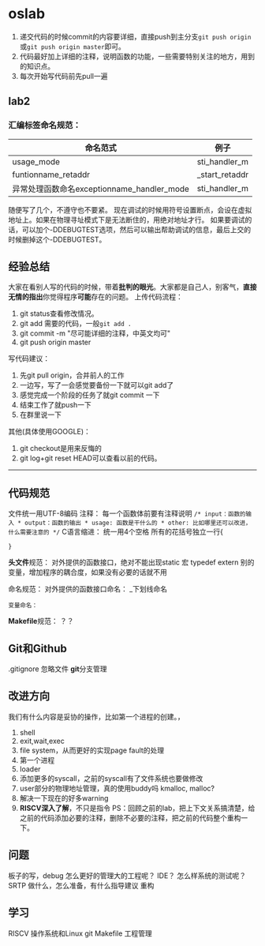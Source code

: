 # oslab
1. 递交代码的时候commit的内容要详细，直接push到主分支`git push origin`或`git push origin master`即可。
2. 代码最好加上详细的注释，说明函数的功能，一些需要特别关注的地方，用到的知识点。
3. 每次开始写代码前先pull一遍

## lab2
### 汇编标签命名规范：
|命名范式|例子|
|-|-|
|usage_mode | sti_handler_m|
|funtionname_retaddr|_start_retaddr|
|异常处理函数命名exceptionname_handler_mode|sti_handler_m|

随便写了几个，不遵守也不要紧。
现在调试的时候用符号设置断点，会设在虚拟地址上。如果在物理寻址模式下是无法断住的，用绝对地址才行。
如果要调试的话，可以加个-DDEBUGTEST选项，然后可以输出帮助调试的信息，最后上交的时候删掉这个-DDEBUGTEST。

## 经验总结
大家在看别人写的代码的时候，带着**批判的眼光**。大家都是自己人，别客气，**直接无情的指出**你觉得程序**可能**存在的问题。
上传代码流程：
1. git status查看修改情况。
2. git add 需要的代码，一般`git add .`
3. git commit -m "尽可能详细的注释，中英文均可"
4. git push origin master

写代码建议：
1. 先git pull origin，合并前人的工作
2. 一边写，写了一会感觉要备份一下就可以git add了
3. 感觉完成一个阶段的任务了就git commit 一下
4. 结束工作了就push一下
5. 在群里说一下

其他(具体使用GOOGLE)：
1. git checkout是用来反悔的
2. git log+git reset HEAD可以查看以前的代码。

---

## 代码规范
文件统一用UTF-8编码
注释：
    每一个函数体前要有注释说明
    ```
    /* input：函数的输入
     * output：函数的输出
     * usage: 函数是干什么的
     * other: 比如哪里还可以改进，什么需要注意的
     */
    ```
C语言缩进：
    统一用4个空格
    所有的花括号独立一行{

    }

**头文件**规范：
    对外提供的函数接口，绝对不能出现static
    宏
    typedef
    extern 别的变量，增加程序的耦合度，如果没有必要的话就不用

命名规范：
    对外提供的函数接口命名： _下划线命名
    
    变量命名： 

**Makefile**规范：
    ？？

## Git和Github
.gitignore  忽略文件
**git**分支管理

## 改进方向
我们有什么内容是妥协的操作，比如第一个进程的创建。，
1. shell
2. exit,wait,exec
3. file system，从而更好的实现page fault的处理
4. 第一个进程
5. loader
6. 添加更多的syscall，之前的syscall有了文件系统也要做修改
7. user部分的物理地址管理，真的使用buddy吗 kmalloc, malloc?
8. 解决一下现在的好多warning
9. **RISCV深入了解**，不只是指令
PS：回顾之前的lab，把上下文关系搞清楚，给之前的代码添加必要的注释，删除不必要的注释，把之前的代码整个重构一下。

## 问题
板子的写，debug
怎么更好的管理大的工程呢？ IDE？
怎么样系统的测试呢？
SRTP 做什么，怎么准备，有什么指导建议
重构

## 学习
RISCV
操作系统和Linux 
git
Makefile
工程管理    